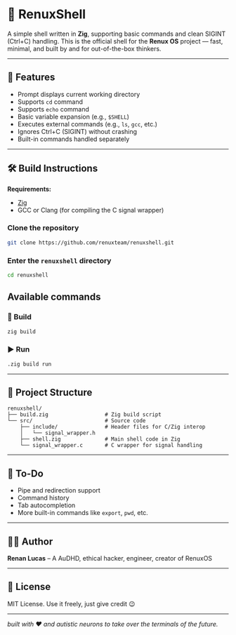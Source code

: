 # 🐚 RenuxShell

A simple shell written in **Zig**, supporting basic commands and clean SIGINT (Ctrl+C) handling. This is the official shell for the **Renux OS** project — fast, minimal, and built by and for out-of-the-box thinkers.

---

## 🚀 Features

- Prompt displays current working directory
- Supports `cd` command
- Supports `echo` command
- Basic variable expansion (e.g., `$SHELL`)
- Executes external commands (e.g., `ls`, `gcc`, etc.)
- Ignores Ctrl+C (SIGINT) without crashing
- Built-in commands handled separately

---

## 🛠️ Build Instructions

**Requirements:**

- [Zig](https://ziglang.org/download/)
- GCC or Clang (for compiling the C signal wrapper)

### Clone the repository 
```bash
git clone https://github.com/renuxteam/renuxshell.git
```
### Enter the `renuxshell` directory
```bash
cd renuxshell
```
## Available commands
### 🔧 Build

```bash
zig build 
```

### ▶️ Run

```bash
.zig build run
```

---

## 🧠 Project Structure

```
renuxshell/
├── build.zig                  # Zig build script
└── src/                       # Source code
    ├── include/               # Header files for C/Zig interop
    │   └── signal_wrapper.h
    ├── shell.zig              # Main shell code in Zig
    └── signal_wrapper.c       # C wrapper for signal handling

```

---


## 🧪 To-Do

- Pipe and redirection support
- Command history
- Tab autocompletion
- More built-in commands like `export`, `pwd`, etc.

---

## 👨‍💻 Author

**Renan Lucas** – A AuDHD, ethical hacker, engineer, creator of RenuxOS 

---

## 🧷 License

MIT License. Use it freely, just give credit 😉

---
*built with ❤️ and autistic neurons to take over the terminals of the future.*
